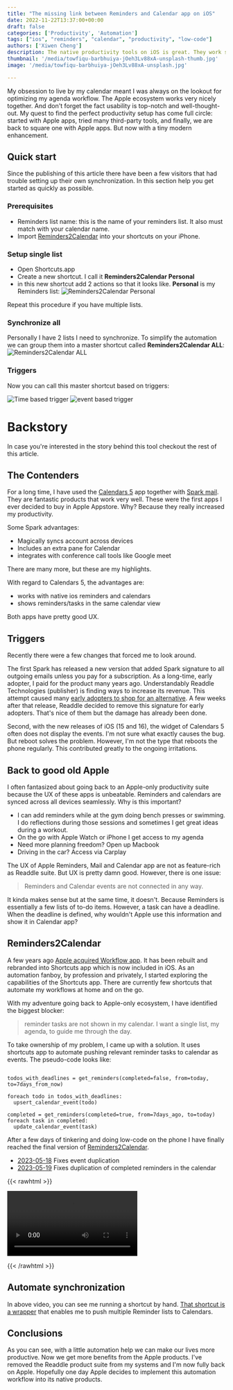 ```yaml
---
title: "The missing link between Reminders and Calendar app on iOS"
date: 2022-11-22T13:37:00+00:00
draft: false
categories: ['Productivity', 'Automation']
tags: ["ios", "reminders", "calendar", "productivity", "low-code"]
authors: ['Xiwen Cheng']
description: The native productivity tools on iOS is great. They work seamlessly with Apple's ecosystem. Except for reminders and calendar app.
thumbnail: '/media/towfiqu-barbhuiya-jOeh3Lv88xA-unsplash-thumb.jpg'
image: '/media/towfiqu-barbhuiya-jOeh3Lv88xA-unsplash.jpg'

---
```


My obsession to live by my calendar meant I was always on the lookout for optimizing my agenda workflow. The Apple ecosystem works very nicely together. And don't forget the fact usability is top-notch and well-thought-out. My quest to find the perfect productivity setup has come full circle: started with Apple apps, tried many third-party tools, and finally, we are back to square one with Apple apps. But now with a tiny modern enhancement.

## Quick start

Since the publishing of this article there have been a few visitors that had trouble setting up their own synchronization. In this section help you get started as quickly as possible.

### Prerequisites

- Reminders list name: this is the name of your reminders list. It also must match with your calendar name. 
- Import [Reminders2Calendar](https://www.icloud.com/shortcuts/51801f673be94a6d86f1678d62c1cfbf) into your shortcuts on your iPhone.

### Setup single list

- Open Shortcuts.app
- Create a new shortcut. I call it **Reminders2Calendar Personal**
- in this new shortcut add 2 actions so that it looks like. **Personal** is my Reminders list:
![Reminders2Calendar Personal](/media/reminders2calendar-personal.png)

Repeat this procedure if you have multiple lists.

### Synchronize all

Personally I have 2 lists I need to synchronize. To simplify the automation we can group them into a master shortcut called **Reminders2Calendar ALL**:
![Reminders2Calendar ALL](/media/reminders2calendar-all.png)

### Triggers

Now you can call this master shortcut based on triggers:

![Time based trigger](/media/reminders2calendar-time-based.png)
![event based trigger](/media/reminders2calendar-event-based.png)


# Backstory

In case you're interested in the story behind this tool checkout the rest of this article.

## The Contenders

For a long time, I have used the [Calendars 5](https://apps.apple.com/nl/app/calendars-5-by-readdle/id697927927) app together with [Spark mail](https://apps.apple.com/nl/app/spark-mail-smart-email-inbox/id997102246). They are fantastic products that work very well. These were the first apps I ever decided to buy in Apple Appstore. Why? Because they really increased my productivity.

Some Spark advantages:

- Magically syncs account across devices
- Includes an extra pane for Calendar
- integrates with conference call tools like Google meet

There are many more, but these are my highlights.

With regard to Calendars 5, the advantages are:

- works with native ios reminders and calendars
- shows reminders/tasks in the same calendar view

Both apps have pretty good UX.

## Triggers

Recently there were a few changes that forced me to look around.

The first Spark has released a new version that added Spark signature to all outgoing emails unless you pay for a subscription. As a long-time, early adopter, I paid for the product many years ago. Understandably Readdle Technologies (publisher) is finding ways to increase its revenue. This attempt caused many [early adopters to shop for an alternative](https://forums.macrumors.com/threads/popular-email-client-spark-gets-major-redesign-for-mac-moves-to-subscription-model.2363830/page-11). A few weeks after that release, Readdle decided to remove this signature for early adopters. That's nice of them but the damage has already been done.

Second, with the new releases of iOS (15 and 16), the widget of Calendars 5 often does not display the events. I'm not sure what exactly causes the bug. But reboot solves the problem. However, I'm not the type that reboots the phone regularly. This contributed greatly to the ongoing irritations.

## Back to good old Apple

I often fantasized about going back to an Apple-only productivity suite because the UX of these apps is unbeatable. Reminders and calendars are synced across all devices seamlessly. Why is this important?

- I can add reminders while at the gym doing bench presses or swimming. I do reflections during those sessions and sometimes I get great ideas during a workout.
- On the go with Apple Watch or iPhone I get access to my agenda
- Need more planning freedom? Open up Macbook
- Driving in the car? Access via Carplay

The UX of Apple Reminders, Mail and Calendar app are not as feature-rich as Readdle suite. But UX is pretty damn good. However, there is one issue:

> Reminders and Calendar events are not connected in any way.

It kinda makes sense but at the same time, it doesn't. Because Reminders is essentially a few lists of to-do items. However, a task can have a deadline. When the deadline is defined, why wouldn't Apple use this information and show it in Calendar app?

## Reminders2Calendar

A few years ago [Apple acquired Workflow app](https://en.wikipedia.org/wiki/Shortcuts_(app)). It has been rebuilt and rebranded into Shortcuts app which is now included in iOS. As an automation fanboy, by profession and privately, I started exploring the capabilities of the Shortcuts app. There are currently few shortcuts that automate my workflows at home and on the go.

With my adventure going back to Apple-only ecosystem, I have identified the biggest blocker:

> reminder tasks are not shown in my calendar. I want a single list, my agenda, to guide me through the day.

To take ownership of my problem, I came up with a solution. It uses shortcuts app to automate pushing relevant reminder tasks to calendar as events. The pseudo-code looks like:

```

todos_with_deadlines = get_reminders(completed=false, from=today, to=7days_from_now)

foreach todo in todos_with_deadlines:
  upsert_calendar_event(todo)

completed = get_reminders(completed=true, from=7days_ago, to=today)
foreach task in completed:
  update_calendar_event(task)

```

After a few days of tinkering and doing low-code on the phone I have finally reached the final version of [Reminders2Calendar](https://www.icloud.com/shortcuts/af92df99d9d149c0ab74d59aee491cb7).

- [2023-05-18](https://www.icloud.com/shortcuts/8c7790366cec41828b51a3b806abc4d2) Fixes event duplication
- [2023-05-19](https://www.icloud.com/shortcuts/8d90c9b4839945df926a8102d8f8d556) Fixes duplication of completed reminders in the calendar

{{< rawhtml >}} 

<video controls autoplay>
    <source src="/media/reminders2calendar.mp4" type="video/mp4">
    Your browser does not support the video tag.  
</video>

{{< /rawhtml >}}

## Automate synchronization

In above video, you can see me running a shortcut by hand. [That shortcut is a wrapper](https://www.icloud.com/shortcuts/8994e764a7cf4b88835896857ce30598) that enables me to push multiple Reminder lists to Calendars.


## Conclusions

As you can see, with a little automation help we can make our lives more productive. Now we get more benefits from the Apple products. I've removed the Readdle product suite from my systems and I'm now fully back on Apple. Hopefully one day Apple decides to implement this automation workflow into its native products.
